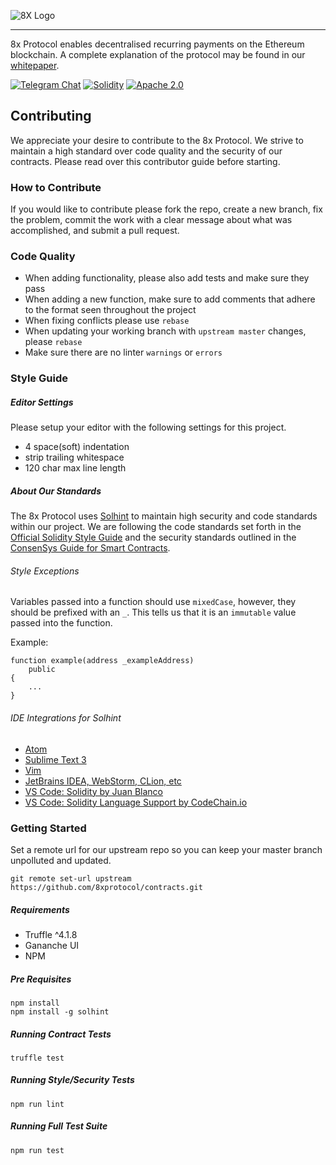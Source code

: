 ![8X Logo](https://8xprotocol.com/assets/images/full-logo.png)

---

8x Protocol enables decentralised recurring payments on the Ethereum blockchain.
A complete explanation of the protocol may be found in our [whitepaper](https://github.com/8xprotocol/whitepaper).


[![Telegram Chat](https://img.shields.io/badge/CHAT-TELEGRAM-0088cc.svg)](http://t.me/eightexprotocol_contributors)
[![Solidity](https://img.shields.io/badge/SOLIDITY-0.4.24-orange.svg)](https://solidity.readthedocs.io/en/develop/index.html)
[![Apache 2.0](https://img.shields.io/badge/LICENSE-APACHE2.0-3DA639.svg)](https://opensource.org/licenses/Apache-2.0)

## Contributing
We appreciate your desire to contribute to the 8x Protocol. We strive to maintain
a high standard over code quality and the security of our contracts. Please read over
this contributor guide before starting.

### How to Contribute
If you would like to contribute please fork the repo, create a new branch, fix the problem, commit the work with a clear message about what was accomplished, and submit a pull request.

### Code Quality
- When adding functionality, please also add tests and make sure they pass
- When adding a new function, make sure to add comments that adhere to the format seen throughout the project
- When fixing conflicts please use `rebase`
- When updating your working branch with `upstream master` changes, please `rebase`
- Make sure there are no linter `warnings` or `errors`

### Style Guide

##### Editor Settings
Please setup your editor with the following settings for this project.

- 4 space(soft) indentation
- strip trailing whitespace
- 120 char max line length

##### About Our Standards
The 8x Protocol uses [Solhint](https://github.com/protofire/solhint) to
maintain high security and code standards within our project. We are following
the code standards set forth in the [Official Solidity Style Guide](http://solidity.readthedocs.io/en/develop/style-guide.html) and the security standards outlined in the [ConsenSys Guide for Smart Contracts](https://consensys.github.io/smart-contract-best-practices/recommendations/).

###### Style Exceptions
Variables passed into a function should use `mixedCase`, however, they should be prefixed with an `_`. This tells us that it is an `immutable` value passed into the function.

Example:
```SOLIDITY
function example(address _exampleAddress)
    public
{
    ...
}
```

###### IDE Integrations for Solhint
- [Atom](https://atom.io/packages/atom-solidity-linter)
- [Sublime Text 3](https://packagecontrol.io/search/solhint)
- [Vim](https://github.com/sohkai/syntastic-local-solhint)
- [JetBrains IDEA, WebStorm, CLion, etc](https://plugins.jetbrains.com/plugin/10177-solidity-solhint)
- [VS Code: Solidity by Juan Blanco](https://marketplace.visualstudio.com/items?itemName=JuanBlanco.solidity)
- [VS Code: Solidity Language Support by CodeChain.io](https://marketplace.visualstudio.com/items?itemName=kodebox.solidity-language-server)

### Getting Started
Set a remote url for our upstream repo so you can keep your master branch unpolluted and updated.

```
git remote set-url upstream https://github.com/8xprotocol/contracts.git
```

##### Requirements
- Truffle ^4.1.8
- Gananche UI
- NPM

##### Pre Requisites
```
npm install
npm install -g solhint
```

##### Running Contract Tests
```
truffle test
```

##### Running Style/Security Tests
```
npm run lint
```

##### Running Full Test Suite
```
npm run test
```
